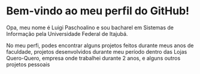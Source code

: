 

# Bem-vindo ao meu perfil do GitHub!

Opa, meu nome é Luigi Paschoalino e sou bacharel em Sistemas de Informação pela Universidade Federal de Itajubá. 

No meu perfi, podes encontrar alguns projetos feitos durante meus anos de faculdade, projetos desenvolvidos durante meu período dentro das Lojas Quero-Quero, empresa onde trabalhei durante 2 anos, e alguns outros projetos pessoais
